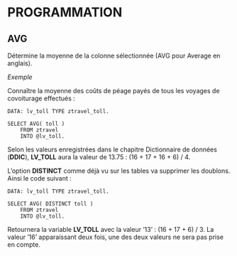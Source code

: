# **PROGRAMMATION**

## **AVG**

Détermine la moyenne de la colonne sélectionnée (AVG pour Average en anglais).

_Exemple_

Connaître la moyenne des coûts de péage payés de tous les voyages de covoiturage effectués :

```ABAP
DATA: lv_toll TYPE ztravel_toll.

SELECT AVG( toll )
    FROM ztravel
    INTO @lv_toll.
```

Selon les valeurs enregistrées dans le chapitre Dictionnaire de données (**DDIC**), **LV_TOLL** aura la valeur de 13.75 : (16 + 17 + 16 + 6) / 4.

L’option **DISTINCT** comme déjà vu sur les tables va supprimer les doublons. Ainsi le code suivant :

```ABAP
DATA: lv_toll TYPE ztravel_toll.

SELECT AVG( DISTINCT toll )
    FROM ztravel
    INTO @lv_toll.
```

Retournera la variable **LV_TOLL** avec la valeur ’13’ : (16 + 17 + 6) / 3. La valeur ’16’ apparaissant deux fois, une des deux valeurs ne sera pas prise en compte.
